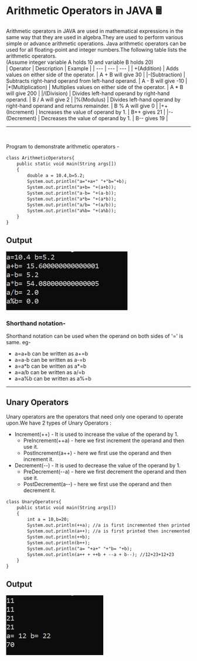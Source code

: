 # Arithmetic Operators in JAVA 🖩  
Arithmetic operators in JAVA are used in mathematical expressions in the same way that they are used in algebra.They are used to perform various simple or advance arithmetic operations. Java arithmetic operators can be used for all floating-point and integer numbers.The following table lists the arithmetic operators.  
(Assume integer variable A holds 10 and variable B holds 20)  
| Operator | Description | Example | 
| --- | --- | --- |
| +(Addition) | Adds values on either side of the operator. | A + B will give 30 | 
|-(Subtraction) | Subtracts right-hand operand from left-hand operand. | A - B will give -10 | 
|*(Multiplication) | Multiplies values on either side of the operator. | A * B will give 200 | 
|/(Division) | Divides left-hand operand by right-hand operand. | B / A will give 2 | 
|%(Modulus) | Divides left-hand operand by right-hand operand and returns remainder. | B % A will give 0 | 
|++(Increment) | Increases the value of operand by 1. | B++ gives 21 | 
|--(Decrement) | Decreases the value of operand by 1. | B-- gives 19 | 
<hr>  
<br>  

Program to demonstrate arithmetic operators -   

```
class ArithmeticOperators{
	public static void main(String args[])
	{
		double a = 10.4,b=5.2;
		System.out.println("a="+a+" "+"b="+b);
		System.out.println("a+b= "+(a+b));
		System.out.println("a-b= "+(a-b));
		System.out.println("a*b= "+(a*b));
		System.out.println("a/b= "+(a/b));
		System.out.println("a%b= "+(a%b));
	}
}
```  
## Output  
![Example1](../Assets/AO1.PNG)  

### Shorthand notation-  
Shorthand notation can be used when the operand on both sides of '=' is same. eg-  
- a=a+b can be written as a+=b  
- a=a-b can be written as a-=b  
- a=a*b can be written as a\*=b  
- a=a/b can be written as a/=b  
- a=a%b can be written as a%=b  
<hr>  

## Unary Operators  

Unary operators are the operators that need only one operand to operate upon.We have 2 types of Unary Operators :   
- Increment(++) - It is used to increase the value of the operand by 1.   
	- PreIncrement(++a) - here we first increment the operand and then use it.
	- PostIncrement(a++) - here we first use the operand and then increment it.
- Decrement(--) - It is used to decrease the value of the operand by 1.  
	- PreDecrement(--a) - here we first decrement the operand and then use it.  
	- PostDecrement(a--) - here we first use the operand and then decrement it.

```
class UnaryOperators{
	public static void main(String args[])
	{
		int a = 10,b=20;
		System.out.println(++a); //a is first incremented then printed
		System.out.println(a++); //a is first printed then incremented
		System.out.println(++b); 
		System.out.println(b++);
		System.out.println("a= "+a+" "+"b= "+b);
		System.out.println(a++ + ++b + --a + b--); //12+23+12+23
	}
}
```  
## Output  
![Example2](../Assets/UO1.PNG) 

